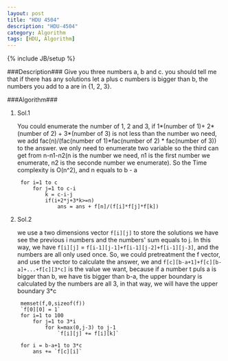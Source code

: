```yaml
---
layout: post
title: "HDU 4504"
description: "HDU-4504"
category: Algorithm
tags: [HDU, Algorithm]
---
```

{% include JB/setup %}

###Description###
Give you three numbers a, b and c. you should tell me that if there has any solutions let a plus c numbers is bigger than b, the numbers you add to a are in {1, 2, 3}.

###Algorithm###
1. Sol.1

	You could enumerate the number of 1, 2 and 3, if 1*(number of 1)+ 2*(number of 2) + 3*(number of 3) is not less than the number wo need, we add fac(n)/(fac(number of 1)*fac(number of 2) * fac(number of 3)) to the answer. we only need to enumerate two variable so the third can get from n-n1-n2(n is the number we need, n1 is the first number we enumerate, n2 is the seconde number we enumerate). So the Time complexity is O(n^2), and n equals to b - a

		for i=1 to c
			for j=1 to c-i
				k = c-i-j
				if(i+2*j+3*k>=n)
					ans = ans + f[n]/(f[i]*f[j]*f[k])

2. Sol.2

	we use a two dimensions vector `f[i][j]` to store the solutions we have see the previous i numbers and the numbers' sum equals to j. In this way, we have `f[i][j]` = `f[i-1][j-1]+f[i-1][j-2]+f[i-1][j-3]`, and the numbers are all only used once. So, we could pretreatment the f vector, and use the vector to calculate the answer, we and `f[c][b-a+1]+f[c][b-a]+...+f[c][3*c]` is the value we want, because if a number t puls a is bigger than b, we have tis bigger than b-a, the upper boundary is calculated by the numbers are all 3, in that way, we will have the upper boundary 3*c

		memset(f,0,sizeof(f))
		`f[0][0] = 1`
		for i=1 to 100
			for j=1 to 3*i
				for k=max(0,j-3) to j-1
					`f[i][j] += f[i][k]`
				
		for i = b-a+1 to 3*c
			ans += `f[c][i]`
